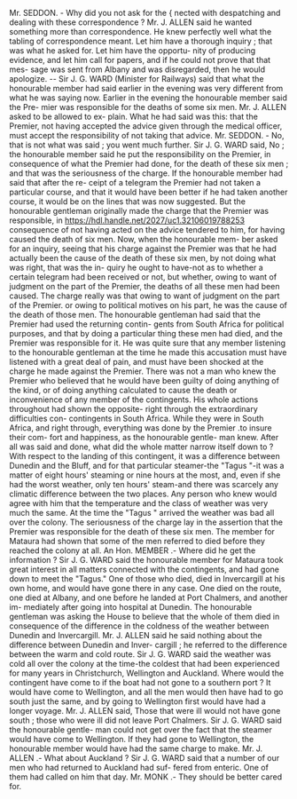 Mr. SEDDON. - Why did you not ask for the { nected with despatching and dealing with these correspondence ? Mr. J. ALLEN said he wanted something more than correspondence. He knew perfectly well what the tabling of correspondence meant. Let him have a thorough inquiry ; that was what he asked for. Let him have the opportu- nity of producing evidence, and let him call for papers, and if he could not prove that that mes- sage was sent from Albany and was disregarded, then he would apologize. \-- Sir J. G. WARD (Minister for Railways) said that what the honourable member had said earlier in the evening was very different from what he was saying now. Earlier in the evening the honourable member said the Pre- mier was responsible for the deaths of some six men. Mr. J. ALLEN asked to be allowed to ex- plain. What he had said was this: that the Premier, not having accepted the advice given through the medical officer, must accept the responsibility of not taking that advice. Mr. SEDDON. - No, that is not what was said ; you went much further. Sir J. G. WARD said, No ; the honourable member said he put the responsibility on the Premier, in consequence of what the Premier had done, for the death of these six men ; and that was the seriousness of the charge. If the honourable member had said that after the re- ceipt of a telegram the Premier had not taken a particular course, and that it would have been better if he had taken another course, it would be on the lines that was now suggested. But the honourable gentleman originally made the charge that the Premier was responsible, in https://hdl.handle.net/2027/uc1.32106019788253 consequence of not having acted on the advice tendered to him, for having caused the death of six men. Now, when the honourable mem- ber asked for an inquiry, seeing that his charge against the Premier was that he had actually been the cause of the death of these six men, by not doing what was right, that was the in- quiry he ought to have-not as to whether a certain telegram had been received or not, but whether, owing to want of judgment on the part of the Premier, the deaths of all these men had been caused. The charge really was that owing to want of judgment on the part of the Premier. or owing to political motives on his part, he was the cause of the death of those men. The honourable gentleman had said that the Premier had used the returning contin- gents from South Africa for political purposes, and that by doing a particular thing these men had died, and the Premier was responsible for it. He was quite sure that any member listening to the honourable gentleman at the time he made this accusation must have listened with a great deal of pain, and must have been shocked at the charge he made against the Premier. There was not a man who knew the Premier who believed that he would have been guilty of doing anything of the kind, or of doing anything calculated to cause the death or inconvenience of any member of the contingents. His whole actions throughout had shown the opposite- right through the extraordinary difficulties con- contingents in South Africa. While they were in South Africa, and right through, everything was done by the Premier .to insure their com- fort and happiness, as the honourable gentle- man knew. After all was said and done, what did the whole matter narrow itself down to ? With respect to the landing of this contingent, it was a difference between Dunedin and the Bluff, and for that particular steamer-the "Tagus "-it was a matter of eight hours' steaming or nine hours at the most, and, even if she had the worst weather, only ten hours' steam-and there was scarcely any climatic difference between the two places. Any person who knew would agree with him that the temperature and the class of weather was very much the same. At the time the "Tagus " arrived the weather was bad all over the colony. The seriousness of the charge lay in the assertion that the Premier was responsible for the death of these six men. The member for Mataura had shown that some of the men referred to died before they reached the colony at all. An Hon. MEMBER .- Where did he get the information ? Sir J. G. WARD said the honourable member for Mataura took great interest in all matters connected with the contingents, and had gone down to meet the "Tagus." One of those who died, died in Invercargill at his own home, and would have gone there in any case. One died on the route, one died at Albany, and one before he landed at Port Chalmers, and another im- mediately after going into hospital at Dunedin. The honourable gentleman was asking the House to believe that the whole of them died in consequence of the difference in the coldness of the weather between Dunedin and Invercargill. Mr. J. ALLEN said he said nothing about the difference between Dunedin and Inver- cargill ; he referred to the difference between the warm and cold route. Sir J. G. WARD said the weather was cold all over the colony at the time-the coldest that had been experienced for many years in Christchurch, Wellington and Auckland. Where would the contingent have come to if the boat had not gone to a southern port ? It would have come to Wellington, and all the men would then have had to go south just the same, and by going to Wellington first would have had a longer voyage. Mr. J. ALLEN said, Those that were ill would not have gone south ; those who were ill did not leave Port Chalmers. Sir J. G. WARD said the honourable gentle- man could not get over the fact that the steamer would have come to Wellington. If they had gone to Wellington, the honourable member would have had the same charge to make. Mr. J. ALLEN .- What about Auckland ? Sir J. G. WARD said that a number of our men who had returned to Auckland had suf- fered from enteric. One of them had called on him that day. Mr. MONK .- They should be better cared for. 
